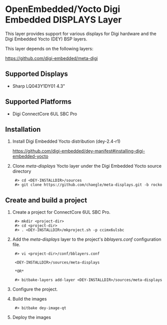 OpenEmbedded/Yocto Digi Embedded DISPLAYS Layer
============================================

This layer provides support for various displays for Digi hardware and 
the Digi Embedded Yocto (DEY) BSP layers.

This layer depends on the following layers:

https://github.com/digi-embedded/meta-digi

Supported Displays
------------------
  
  * Sharp LQ043Y1DY01 4.3" 

Supported Platforms
-------------------

  * Digi ConnectCore 6UL SBC Pro 

Installation
------------
1. Install Digi Embedded Yocto distribution (dey-2.4-r1)

    https://github.com/digi-embedded/dey-manifest#installing-digi-embedded-yocto

2. Clone *meta-displays* Yocto layer under the Digi Embedded Yocto source
   directory

        #> cd <DEY-INSTALLDIR>/sources
        #> git clone https://github.com/chaegle/meta-displays.git -b rocko

Create and build a project
--------------------------

1. Create a project for ConnectCore 6UL SBC Pro.

        #> mkdir <project-dir>
        #> cd <project-dir>
        #> . <DEY-INSTALLDIR>/mkproject.sh -p ccimx6ulsbc

2. Add the *meta-displays* layer to the project's *bblayers.conf*
  configuration file.

        #> vi <project-dir>/conf/bblayers.conf

        <DEY-INSTALLDIR>/sources/meta-displays

        *OR*

        #> bitbake-layers add-layer <DEY-INSTALLDIR>/sources/meta-displays 

3. Configure the project.

4. Build the images

        #> bitbake dey-image-qt 

5. Deploy the images 
